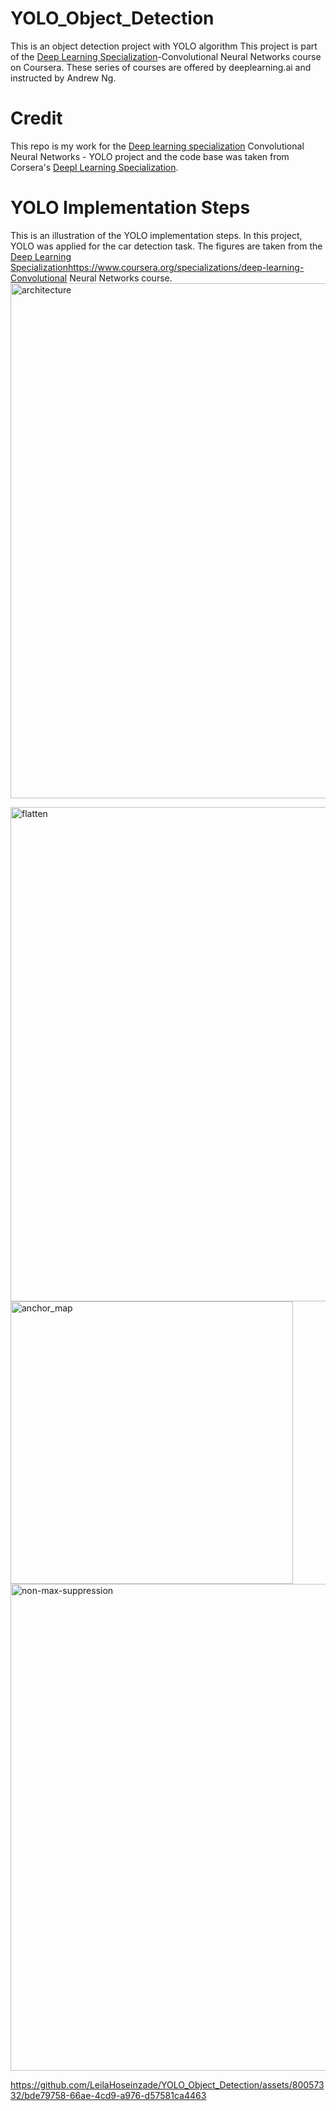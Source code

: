 # YOLO_Object_Detection
This is an object detection project with YOLO algorithm
This project is part of the [Deep Learning Specialization](https://www.coursera.org/specializations/deep-learning)-Convolutional Neural Networks course on Coursera. These series of courses are offered by deeplearning.ai and instructed by Andrew Ng.

# Credit
This repo is my work for the [Deep learning specialization](https://www.coursera.org/specializations/deep-learning) Convolutional Neural Networks - YOLO project and the code base was taken from Corsera's [Deepl Learning Specialization](https://www.coursera.org/specializations/deep-learning).


# YOLO Implementation Steps
This is an illustration of the YOLO implementation steps. In this project, YOLO was applied for the car detection task. The figures are taken from the [Deep Learning Specialization](https://www.coursera.org/specializations/deep-learning)https://www.coursera.org/specializations/deep-learning-Convolutional Neural Networks course.
<img width="824" alt="architecture" src="https://github.com/LeilaHoseinzade/YOLO_Object_Detection/assets/80057332/5b67b11e-4c9f-48c8-8284-90e0803f2c3e">

<img width="791" alt="flatten" src="https://github.com/LeilaHoseinzade/YOLO_Object_Detection/assets/80057332/353641e1-b7cd-44d4-bcc2-95d01c6e1d86">


<img width="452" alt="anchor_map" src="https://github.com/LeilaHoseinzade/YOLO_Object_Detection/assets/80057332/5d2de812-a35f-4d2e-80f5-eea336f04a7d">

<img width="779" alt="non-max-suppression" src="https://github.com/LeilaHoseinzade/YOLO_Object_Detection/assets/80057332/f23e0957-a848-4f4e-88b9-14c580c1a632">



https://github.com/LeilaHoseinzade/YOLO_Object_Detection/assets/80057332/bde79758-66ae-4cd9-a976-d57581ca4463


